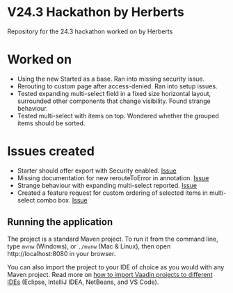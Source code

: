 # V24.3 Hackathon by Herberts
Repository for the 24.3 hackathon worked on by Herberts


# Worked on
* Using the new Started as a base. Ran into missing security issue.
* Rerouting to custom page after access-denied. Ran into setup issues.
* Tested expanding multi-select field in a fixed size horizontal layout, 
surrounded other components that change visibility. Found strange behaviour. 
* Tested multi-select with items on top. Wondered whether the grouped items should be sorted.

# Issues created
* Starter should offer export with Security enabled. [Issue](https://github.com/vaadin/start/issues/2915)
* Missing documentation for new rerouteToError in annotation. [Issue](https://github.com/vaadin/docs/issues/3013)
* Strange behaviour with expanding multi-select reported. [Issue](https://github.com/vaadin/web-components/issues/6897)
* Created a feature request for custom ordering of selected items in multi-select combo box. [Issue](https://github.com/vaadin/web-components/issues/6902)

## Running the application

The project is a standard Maven project. To run it from the command line,
type `mvnw` (Windows), or `./mvnw` (Mac & Linux), then open
http://localhost:8080 in your browser.

You can also import the project to your IDE of choice as you would with any
Maven project. Read more on [how to import Vaadin projects to different IDEs](https://vaadin.com/docs/latest/guide/step-by-step/importing) (Eclipse, IntelliJ IDEA, NetBeans, and VS Code).
